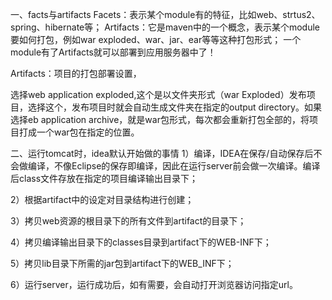 一、facts与artifacts
Facets：表示某个module有的特征，比如web、strtus2、spring、hibernate等；
Artifacts：它是maven中的一个概念，表示某个module要如何打包，例如war exploded、war、jar、ear等等这种打包形式；
                 一个module有了Artifacts就可以部署到应用服务器中了！

Artifacts：项目的打包部署设置，

选择web application exploded,这个是以文件夹形式（war Exploded）发布项目，选择这个，发布项目时就会自动生成文件夹在指定的output directory。如果选择eb application archive，就是war包形式，每次都会重新打包全部的，将项目打成一个war包在指定的位置。

二、运行tomcat时，idea默认开始做的事情
1）编译，IDEA在保存/自动保存后不会做编译，不像Eclipse的保存即编译，因此在运行server前会做一次编译。编译后class文件存放在指定的项目编译输出目录下；

2）根据artifact中的设定对目录结构进行创建；

3）拷贝web资源的根目录下的所有文件到artifact的目录下；

4）拷贝编译输出目录下的classes目录到artifact下的WEB-INF下；

5）拷贝lib目录下所需的jar包到artifact下的WEB_INF下；

6）运行server，运行成功后，如有需要，会自动打开浏览器访问指定url。
